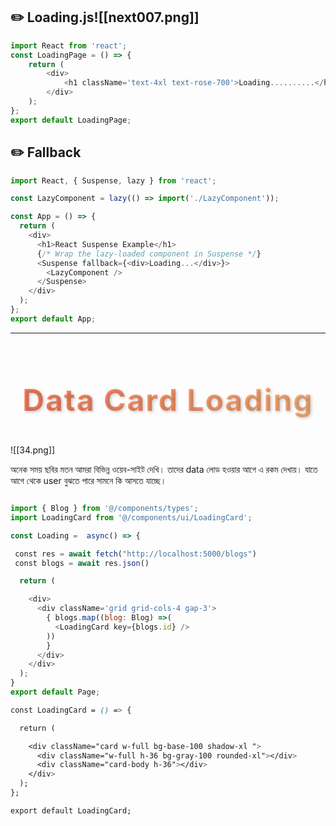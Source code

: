 ## ✏️ Loading.js![[next007.png]]

```js
import React from 'react';
const LoadingPage = () => {
    return (
        <div>
            <h1 className='text-4xl text-rose-700'>Loading..........</h1>
        </div>
    );
};
export default LoadingPage;
```

## ✏️ Fallback

```js
import React, { Suspense, lazy } from 'react';

const LazyComponent = lazy(() => import('./LazyComponent'));

const App = () => {
  return (
    <div>
      <h1>React Suspense Example</h1>
      {/* Wrap the lazy-loaded component in Suspense */}
      <Suspense fallback={<div>Loading...</div>}>
        <LazyComponent />
      </Suspense>
    </div>
  );
};
export default App;

```


---

<h1 style="
    background: linear-gradient(90deg, #ff7e5f, #feb47b);
    -webkit-background-clip: text;
    color: transparent;
    font-size: 3rem;
    font-weight: bold;
    text-shadow: 2px 2px 4px rgba(0, 0, 0, 0.2);
    letter-spacing: 2px;
    text-align: center;
    padding: 10px;
">
    Data Card Loading
</h1>

![[34.png]]


অনেক সময় ছবির মতন আমরা বিভিন্ন ওয়েব-সাইট দেখি। তাদের data লোড হওয়ার আগে এ রকম দেখায়। যাতে আগে থেকে user বুঝতে পারে সামনে কি আসতে যাচ্ছে।


```js

import { Blog } from '@/components/types';
import LoadingCard from '@/components/ui/LoadingCard';

const Loading =  async() => {

 const res = await fetch("http://localhost:5000/blogs")
 const blogs = await res.json()

  return (

    <div>
      <div className='grid grid-cols-4 gap-3'>
        { blogs.map((blog: Blog) =>(
          <LoadingCard key={blogs.id} />
        ))    
        }
      </div>
    </div>
  );
}
export default Page;
```

```css
const LoadingCard = () => {

  return (

    <div className="card w-full bg-base-100 shadow-xl ">
      <div className="w-full h-36 bg-gray-100 rounded-xl"></div>
      <div className="card-body h-36"></div>
    </div>
  );
};

export default LoadingCard;
```

